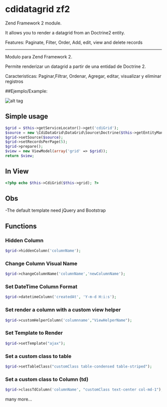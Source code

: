 # cdidatagrid zf2


Zend Framework 2 module.

It allows you to render a datagrid from an Doctrine2 entity.

Features: Paginate, Filter, Order, Add, edit, view and delete records

-----------------------------------------------------------------------

Modulo para Zend Framework 2.

Permite renderizar un datagrid a partir de una entidad de Doctrine 2. 

Caracteristicas: Paginar,Filtrar, Ordenar, Agregar, editar, visualizar y eliminar registros


##Ejemplo/Example:

![alt tag](https://cloud.githubusercontent.com/assets/7002030/17273141/a97f1a0c-5681-11e6-90ee-de90f478c4af.jpg)



## Simple usage
```PHP
$grid = $this->getServiceLocator()->get('cdiGrid');
$source = new \CdiDataGrid\DataGrid\Source\Doctrine($this->getEntityManager(), 'CdiCrm\Entity\Ticket');
$grid->setSource($source);
$grid->setRecordsPerPage(5);
$grid->prepare();
$view = new ViewModel(array('grid' => $grid));
return $view;
```
## In View

```PHP
<?php echo $this->CdiGrid($this->grid); ?>
```

## Obs
-The default template need jQuery and Bootstrap


##  Functions

### Hidden Column
```PHP
$grid->hiddenColumn('columnName');
```

### Change Column Visual Name
```PHP
$grid->changeColumnName('columnName','newColumnName');
```

### Set DateTime Column Format
```PHP
$grid->datetimeColumn('createdAt', 'Y-m-d H:i:s');
```

### Set render a column with a custom view helper
```PHP
$grid->customHelperColumn('columnname',"ViewHelperName");
```


### Set Template to Render
```PHP
$grid->setTemplate("ajax");
```

### Set a custom class to table
```PHP
$grid->setTableClass("customClass table-condensed table-striped");
```

### Set a custom class to Column (td)
```PHP
$grid->classTdColumn('columnName', "customClass text-center col-md-1");
```


many more...

